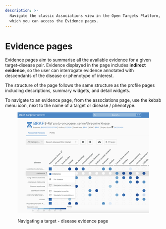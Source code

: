 ```yaml
---
description: >-
  Navigate the classic Associations view in the Open Targets Platform, from
  which you can access the Evidence pages.
---
```


# Evidence pages

Evidence pages aim to summarise all the available evidence for a given target-disease pair. Evidence displayed in the page includes **indirect evidence**, so the user can interrogate evidence annotated with descendants of the disease or phenotype of interest.

The structure of the page follows the same structure as the profile pages including descriptions, summary widgets, and detail widgets.

To navigate to an evidence page, from the associations page, use the kebab menu icon, next to the name of a target or disease / phenotype.

<figure><img src="../.gitbook/assets/Screenshot 2024-09-17 at 12.00.07.png" alt="" width="563"><figcaption><p>Navigating a target - disease evidence page</p></figcaption></figure>
